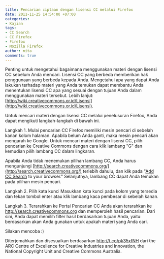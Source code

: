```yaml
---
title: Pencarian ciptaan dengan lisensi CC melalui Firefox
date: 2011-11-25 14:54:00 +07:00
categories:
- Kajian
tags:
- CC Search
- CC Firefox
- Firefox
- Mozilla Firefox
author: nita
comments: true
---
```


Penting untuk mengetahui bagaimana menggunakan materi dengan lisensi CC sebelum Anda mencari. Lisensi CC yang berbeda memberikan hak penggunaan yang berbeda kepada Anda. Mengetahui apa yang dapat Anda lakukan terhadap materi yang Anda temukan dapat membantu Anda menentukan lisensi CC apa yang sesuai dengan tujuan Anda dalam menggunakan materi tersebut. Lebih lanjut: [http://wiki.creativecommons.or.id/Lisensi](http://wiki.creativecommons.or.id/Lisensi).

Untuk mencari materi dengan lisensi CC melalui penelusuran Firefox, Anda dapat mengikuti langkah-langkah di bawah ini.

Langkah 1. Mulai pencarian CC
Firefox memiliki mesin pencari di sebelah kanan kolom halaman. Apabila belum Anda ganti, maka mesin pencari akan mengarah ke Google. Untuk mencari materi dengan lisensi CC, pilih pencarian ke Creative Commons dengan cara klik lambang "G" dan kemudian pilih lambang CC dalam lingkaran.

Apabila Anda tidak menemukan pilihan lambang CC, Anda harus mengunjungi [http://search.creativecommons.org/](http://search.creativecommons.org/) terlebih dahulu, dan klik pada "[Add CC Search](http://search.creativecommons.org/#) to your browser." Selanjutnya, lambang CC dapat Anda temukan pada pilihan mesin pencari.

Langkah 2. Pilih kata kunci
Masukkan kata kunci pada kolom yang tersedia dan tekan tombol enter atau klik lambang kaca pembesar di sebelah kanan.

Langkah 3. Terarahkan ke Portal Pencarian CC
Anda akan terarahkan ke http://search.creativecommons.org dan memperoleh hasil pencarian. Dari sini, Anda dapat memilih filter hasil berdasarkan tujuan Anda, yaitu berdasarkan akan Anda gunakan untuk apakah materi yang Anda cari.

Silakan mencoba :)

Diterjemahkan dan disesuaikan berdasarkan http://t.co/pk35xfNH dari the ARC Centre of Excellence for Creative Industries and Innovation, the National Copyright Unit and Creative Commons Australia.
